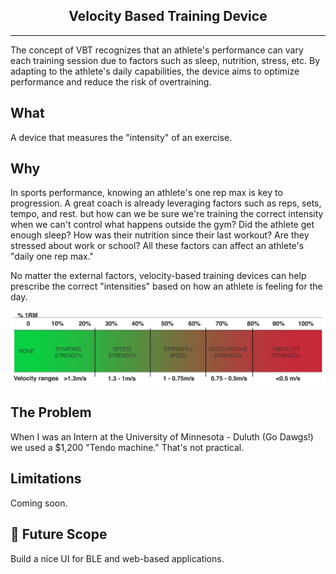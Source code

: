 
<h2 align="center">Velocity Based Training Device</h2>

---

<p align="center"> 

  The concept of VBT recognizes that an athlete's performance can vary each training session due to factors such as sleep, nutrition, stress, etc. By adapting to the athlete's daily capabilities, the device aims to optimize performance and reduce the risk of overtraining.
    </p>


## What <a name = "what"></a>
A device that measures the "intensity" of an exercise. 

## Why <a name = "why"><a/>
In sports performance, knowing an athlete's one rep max is key to progression. A great coach is already leveraging factors such as reps, sets, tempo, and rest. but how can we be sure we're training the correct intensity when we can't control what happens outside the gym? Did the athlete get enough sleep? How was their nutrition since their last workout? Are they stressed about work or school? All these factors can affect an athlete's "daily one rep max."

No matter the external factors, velocity-based training devices can help prescribe the correct "intensities" based on how an athlete is feeling for the day. 

<img src="https://github.com/kodykoester/VBT_Device/blob/main/VBT/vbt.jpg" alt="Project logo"></a>





## The Problem <a name = "problem"></a>
When I was an Intern at the University of Minnesota - Duluth (Go Dawgs!) we used a $1,200 "Tendo machine." That's not practical. 

## Limitations <a name = "limitations"></a>
Coming soon.

## 🚀 Future Scope <a name = "future_scope"></a>

Build a nice UI for BLE and web-based applications.

